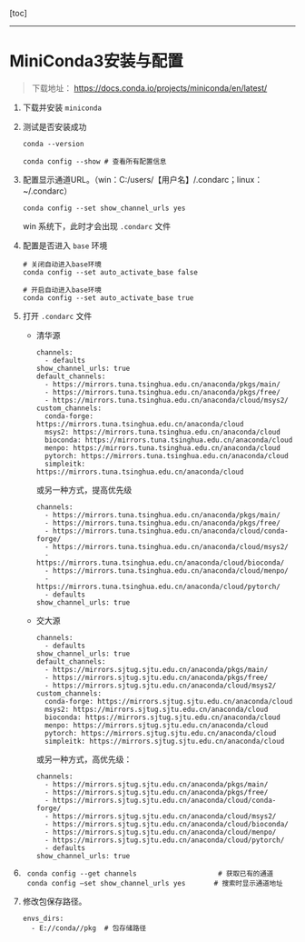 [toc]

---

# MiniConda3安装与配置

> 下载地址： https://docs.conda.io/projects/miniconda/en/latest/

1. 下载并安装 `miniconda`

2. 测试是否安装成功

   ```shell
   conda --version
   
   conda config --show # 查看所有配置信息
   ```

3. 配置显示通道URL。（win：C:/users/【用户名】/.condarc；linux：~/.condarc）

   ```python3
   conda config --set show_channel_urls yes
   ```

   win 系统下，此时才会出现 `.condarc` 文件

4. 配置是否进入 `base` 环境

    ```shell
    # 关闭自动进入base环境
    conda config --set auto_activate_base false
    
    # 开启自动进入base环境
    conda config --set auto_activate_base true
    ```

    

5. 打开 `.condarc` 文件

   - 清华源

     ```config
     channels:
       - defaults
     show_channel_urls: true
     default_channels:
       - https://mirrors.tuna.tsinghua.edu.cn/anaconda/pkgs/main/
       - https://mirrors.tuna.tsinghua.edu.cn/anaconda/pkgs/free/
       - https://mirrors.tuna.tsinghua.edu.cn/anaconda/cloud/msys2/
     custom_channels:
       conda-forge: https://mirrors.tuna.tsinghua.edu.cn/anaconda/cloud
       msys2: https://mirrors.tuna.tsinghua.edu.cn/anaconda/cloud
       bioconda: https://mirrors.tuna.tsinghua.edu.cn/anaconda/cloud
       menpo: https://mirrors.tuna.tsinghua.edu.cn/anaconda/cloud
       pytorch: https://mirrors.tuna.tsinghua.edu.cn/anaconda/cloud
       simpleitk: https://mirrors.tuna.tsinghua.edu.cn/anaconda/cloud
     ```

     或另一种方式，提高优先级

     ```config
     channels:
       - https://mirrors.tuna.tsinghua.edu.cn/anaconda/pkgs/main/
       - https://mirrors.tuna.tsinghua.edu.cn/anaconda/pkgs/free/
       - https://mirrors.tuna.tsinghua.edu.cn/anaconda/cloud/conda-forge/
       - https://mirrors.tuna.tsinghua.edu.cn/anaconda/cloud/msys2/
       - https://mirrors.tuna.tsinghua.edu.cn/anaconda/cloud/bioconda/
       - https://mirrors.tuna.tsinghua.edu.cn/anaconda/cloud/menpo/
       - https://mirrors.tuna.tsinghua.edu.cn/anaconda/cloud/pytorch/
       - defaults
     show_channel_urls: true
     
     ```

   - 交大源

     ```config
     channels:
       - defaults
     show_channel_urls: true
     default_channels:
       - https://mirrors.sjtug.sjtu.edu.cn/anaconda/pkgs/main/
       - https://mirrors.sjtug.sjtu.edu.cn/anaconda/pkgs/free/
       - https://mirrors.sjtug.sjtu.edu.cn/anaconda/cloud/msys2/
     custom_channels:
       conda-forge: https://mirrors.sjtug.sjtu.edu.cn/anaconda/cloud
       msys2: https://mirrors.sjtug.sjtu.edu.cn/anaconda/cloud
       bioconda: https://mirrors.sjtug.sjtu.edu.cn/anaconda/cloud
       menpo: https://mirrors.sjtug.sjtu.edu.cn/anaconda/cloud
       pytorch: https://mirrors.sjtug.sjtu.edu.cn/anaconda/cloud
       simpleitk: https://mirrors.sjtug.sjtu.edu.cn/anaconda/cloud
     ```

     或另一种方式，高优先级：

     ```config
     channels:
       - https://mirrors.sjtug.sjtu.edu.cn/anaconda/pkgs/main/
       - https://mirrors.sjtug.sjtu.edu.cn/anaconda/pkgs/free/
       - https://mirrors.sjtug.sjtu.edu.cn/anaconda/cloud/conda-forge/
       - https://mirrors.sjtug.sjtu.edu.cn/anaconda/cloud/msys2/
       - https://mirrors.sjtug.sjtu.edu.cn/anaconda/cloud/bioconda/
       - https://mirrors.sjtug.sjtu.edu.cn/anaconda/cloud/menpo/
       - https://mirrors.sjtug.sjtu.edu.cn/anaconda/cloud/pytorch/
       - defaults
     show_channel_urls: true
     ```

6. ```shell
    conda config --get channels                    # 获取已有的通道
    conda config –set show_channel_urls yes       # 搜索时显示通道地址
    ```

7. 修改包保存路径。

   ```config
   envs_dirs:
     - E://conda//pkg  # 包存储路径
   ```